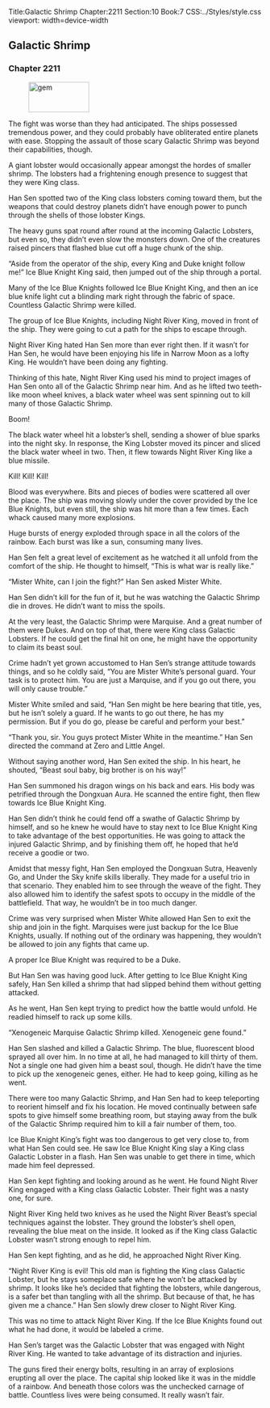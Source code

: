 Title:Galactic Shrimp 
Chapter:2211 
Section:10 
Book:7 
CSS:../Styles/style.css 
viewport: width=device-width
  
## Galactic Shrimp
### Chapter 2211
  
<figure>
	<img src="../Images/gem.gif" alt="gem" id="gem" width="120" height="60" />
</figure>
  

  
The fight was worse than they had anticipated. The ships possessed tremendous power, and they could probably have obliterated entire planets with ease. Stopping the assault of those scary Galactic Shrimp was beyond their capabilities, though.

A giant lobster would occasionally appear amongst the hordes of smaller shrimp. The lobsters had a frightening enough presence to suggest that they were King class.

Han Sen spotted two of the King class lobsters coming toward them, but the weapons that could destroy planets didn’t have enough power to punch through the shells of those lobster Kings.

The heavy guns spat round after round at the incoming Galactic Lobsters, but even so, they didn’t even slow the monsters down. One of the creatures raised pincers that flashed blue cut off a huge chunk of the ship.

“Aside from the operator of the ship, every King and Duke knight follow me!” Ice Blue Knight King said, then jumped out of the ship through a portal.

Many of the Ice Blue Knights followed Ice Blue Knight King, and then an ice blue knife light cut a blinding mark right through the fabric of space. Countless Galactic Shrimp were killed.

The group of Ice Blue Knights, including Night River King, moved in front of the ship. They were going to cut a path for the ships to escape through.

Night River King hated Han Sen more than ever right then. If it wasn’t for Han Sen, he would have been enjoying his life in Narrow Moon as a lofty King. He wouldn’t have been doing any fighting.

Thinking of this hate, Night River King used his mind to project images of Han Sen onto all of the Galactic Shrimp near him. And as he lifted two teeth-like moon wheel knives, a black water wheel was sent spinning out to kill many of those Galactic Shrimp.

Boom!

The black water wheel hit a lobster’s shell, sending a shower of blue sparks into the night sky. In response, the King Lobster moved its pincer and sliced the black water wheel in two. Then, it flew towards Night River King like a blue missile.

Kill! Kill! Kill!

Blood was everywhere. Bits and pieces of bodies were scattered all over the place. The ship was moving slowly under the cover provided by the Ice Blue Knights, but even still, the ship was hit more than a few times. Each whack caused many more explosions.

Huge bursts of energy exploded through space in all the colors of the rainbow. Each burst was like a sun, consuming many lives.

Han Sen felt a great level of excitement as he watched it all unfold from the comfort of the ship. He thought to himself, “This is what war is really like.”

“Mister White, can I join the fight?” Han Sen asked Mister White.

Han Sen didn’t kill for the fun of it, but he was watching the Galactic Shrimp die in droves. He didn’t want to miss the spoils.

At the very least, the Galactic Shrimp were Marquise. And a great number of them were Dukes. And on top of that, there were King class Galactic Lobsters. If he could get the final hit on one, he might have the opportunity to claim its beast soul.

Crime hadn’t yet grown accustomed to Han Sen’s strange attitude towards things, and so he coldly said, “You are Mister White’s personal guard. Your task is to protect him. You are just a Marquise, and if you go out there, you will only cause trouble.”

Mister White smiled and said, “Han Sen might be here bearing that title, yes, but he isn’t solely a guard. If he wants to go out there, he has my permission. But if you do go, please be careful and perform your best.”

“Thank you, sir. You guys protect Mister White in the meantime.” Han Sen directed the command at Zero and Little Angel.

Without saying another word, Han Sen exited the ship. In his heart, he shouted, “Beast soul baby, big brother is on his way!”

Han Sen summoned his dragon wings on his back and ears. His body was petrified through the Dongxuan Aura. He scanned the entire fight, then flew towards Ice Blue Knight King.

Han Sen didn’t think he could fend off a swathe of Galactic Shrimp by himself, and so he knew he would have to stay next to Ice Blue Knight King to take advantage of the best opportunities. He was going to attack the injured Galactic Shrimp, and by finishing them off, he hoped that he’d receive a goodie or two.

Amidst that messy fight, Han Sen employed the Dongxuan Sutra, Heavenly Go, and Under the Sky knife skills liberally. They made for a useful trio in that scenario. They enabled him to see through the weave of the fight. They also allowed him to identify the safest spots to occupy in the middle of the battlefield. That way, he wouldn’t be in too much danger.

Crime was very surprised when Mister White allowed Han Sen to exit the ship and join in the fight. Marquises were just backup for the Ice Blue Knights, usually. If nothing out of the ordinary was happening, they wouldn’t be allowed to join any fights that came up.

A proper Ice Blue Knight was required to be a Duke.

But Han Sen was having good luck. After getting to Ice Blue Knight King safely, Han Sen killed a shrimp that had slipped behind them without getting attacked.

As he went, Han Sen kept trying to predict how the battle would unfold. He readied himself to rack up some kills.

“Xenogeneic Marquise Galactic Shrimp killed. Xenogeneic gene found.”

Han Sen slashed and killed a Galactic Shrimp. The blue, fluorescent blood sprayed all over him. In no time at all, he had managed to kill thirty of them. Not a single one had given him a beast soul, though. He didn’t have the time to pick up the xenogeneic genes, either. He had to keep going, killing as he went.

There were too many Galactic Shrimp, and Han Sen had to keep teleporting to reorient himself and fix his location. He moved continually between safe spots to give himself some breathing room, but staying away from the bulk of the Galactic Shrimp required him to kill a fair number of them, too.

Ice Blue Knight King’s fight was too dangerous to get very close to, from what Han Sen could see. He saw Ice Blue Knight King slay a King class Galactic Lobster in a flash. Han Sen was unable to get there in time, which made him feel depressed.

Han Sen kept fighting and looking around as he went. He found Night River King engaged with a King class Galactic Lobster. Their fight was a nasty one, for sure.

Night River King held two knives as he used the Night River Beast’s special techniques against the lobster. They ground the lobster’s shell open, revealing the blue meat on the inside. It looked as if the King class Galactic Lobster wasn’t strong enough to repel him.

Han Sen kept fighting, and as he did, he approached Night River King.

“Night River King is evil! This old man is fighting the King class Galactic Lobster, but he stays someplace safe where he won’t be attacked by shrimp. It looks like he’s decided that fighting the lobsters, while dangerous, is a safer bet than tangling with all the shrimp. But because of that, he has given me a chance.” Han Sen slowly drew closer to Night River King.

This was no time to attack Night River King. If the Ice Blue Knights found out what he had done, it would be labeled a crime.

Han Sen’s target was the Galactic Lobster that was engaged with Night River King. He wanted to take advantage of its distraction and injuries.

The guns fired their energy bolts, resulting in an array of explosions erupting all over the place. The capital ship looked like it was in the middle of a rainbow. And beneath those colors was the unchecked carnage of battle. Countless lives were being consumed. It really wasn’t fair.